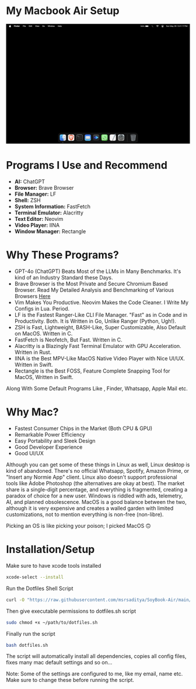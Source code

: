 # My Macbook Air Setup

![Wallpaper](https://github.com/msrsaditya/SoyBook-Air/blob/main/Screenshot.png)

# Programs I Use and Recommend

- **AI:** ChatGPT
- **Browser:** Brave Browser
- **File Manager:** LF
- **Shell:** ZSH
- **System Information:** FastFetch
- **Terminal Emulator:** Alacritty
- **Text Editor:** Neovim
- **Video Player:** IINA
- **Window Manager:** Rectangle

# Why These Programs?

- GPT-4o (ChatGPT) Beats Most of the LLMs in Many Benchmarks. It's kind of an Industry Standard these Days.
- Brave Browser is the Most Private and Secure Chromium Based Browser. Read My Detailed Analysis and Benchmarking of Various Browsers [Here](https://medium.com/@msrsaditya/the-best-browser-for-privacy-3f654b6dac7a)
- Vim Makes You Productive. Neovim Makes the Code Cleaner. I Write My Configs in Lua. Period.
- LF is the Fastest Ranger-Like CLI File Manager. "Fast" as in Code and in Productivity. Both. It is Written in Go, Unlike Ranger (Python, Ugh!).
- ZSH is Fast, Lightweight, BASH-Like, Super Customizable, Also Default on MacOS. Written in C.
- FastFetch is Neofetch, But Fast. Written in C.
- Alacritty is a Blazingly Fast Terminal Emulator with GPU Acceleration. Written in Rust.
- IINA is the Best MPV-Like MacOS Native Video Player with Nice UI/UX. Written in Swift.
- Rectangle is the Best FOSS, Feature Complete Snapping Tool for MacOS, Written in Swift.

Along With Some Default Programs Like , Finder, Whatsapp, Apple Mail etc.

# Why Mac?

- Fastest Consumer Chips in the Market (Both CPU & GPU)
- Remarkable Power Efficiency
- Easy Portability and Sleek Design
- Good Developer Experience
- Good UI/UX

Although you can get some of these things in Linux as well, Linux desktop is kind of abandoned. There's no official Whatsapp, Spotify, Amazon Prime, or "Insert any Normie App" client. Linux also doesn't support professional tools like Adobe Photoshop (the alternatives are okay at best). The market share is a single-digit percentage, and everything is fragmented, creating a paradox of choice for a new user. Windows is riddled with ads, telemetry, AI, and planned obsolescence. MacOS is a good balance between the two, although it is very expensive and creates a walled garden with limited customizations, not to mention everything is non-free (non-libre).

Picking an OS is like picking your poison; I picked MacOS 🙃

# Installation/Setup
Make sure to have xcode tools installed
```bash
xcode-select --install
```
Run the Dotfiles Shell Script
```bash
curl -O "https://raw.githubusercontent.com/msrsaditya/SoyBook-Air/main/dotfiles.sh"
```
Then give executable permissions to dotfiles.sh script
```bash
sudo chmod +x ~/path/to/dotfiles.sh
```
Finally run the script
```bash
bash dotfiles.sh
```
The script will automatically install all dependencies, copies all config files, fixes many mac default settings and so on...

Note: Some of the settings are configured to me, like my email, name etc. Make sure to change these before running the script.

